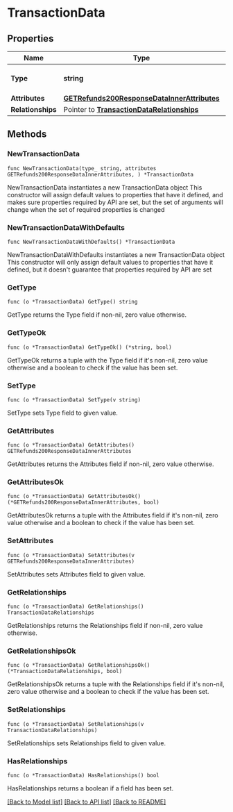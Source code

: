 # TransactionData

## Properties

Name | Type | Description | Notes
------------ | ------------- | ------------- | -------------
**Type** | **string** | The resource&#39;s type | 
**Attributes** | [**GETRefunds200ResponseDataInnerAttributes**](GETRefunds200ResponseDataInnerAttributes.md) |  | 
**Relationships** | Pointer to [**TransactionDataRelationships**](TransactionDataRelationships.md) |  | [optional] 

## Methods

### NewTransactionData

`func NewTransactionData(type_ string, attributes GETRefunds200ResponseDataInnerAttributes, ) *TransactionData`

NewTransactionData instantiates a new TransactionData object
This constructor will assign default values to properties that have it defined,
and makes sure properties required by API are set, but the set of arguments
will change when the set of required properties is changed

### NewTransactionDataWithDefaults

`func NewTransactionDataWithDefaults() *TransactionData`

NewTransactionDataWithDefaults instantiates a new TransactionData object
This constructor will only assign default values to properties that have it defined,
but it doesn't guarantee that properties required by API are set

### GetType

`func (o *TransactionData) GetType() string`

GetType returns the Type field if non-nil, zero value otherwise.

### GetTypeOk

`func (o *TransactionData) GetTypeOk() (*string, bool)`

GetTypeOk returns a tuple with the Type field if it's non-nil, zero value otherwise
and a boolean to check if the value has been set.

### SetType

`func (o *TransactionData) SetType(v string)`

SetType sets Type field to given value.


### GetAttributes

`func (o *TransactionData) GetAttributes() GETRefunds200ResponseDataInnerAttributes`

GetAttributes returns the Attributes field if non-nil, zero value otherwise.

### GetAttributesOk

`func (o *TransactionData) GetAttributesOk() (*GETRefunds200ResponseDataInnerAttributes, bool)`

GetAttributesOk returns a tuple with the Attributes field if it's non-nil, zero value otherwise
and a boolean to check if the value has been set.

### SetAttributes

`func (o *TransactionData) SetAttributes(v GETRefunds200ResponseDataInnerAttributes)`

SetAttributes sets Attributes field to given value.


### GetRelationships

`func (o *TransactionData) GetRelationships() TransactionDataRelationships`

GetRelationships returns the Relationships field if non-nil, zero value otherwise.

### GetRelationshipsOk

`func (o *TransactionData) GetRelationshipsOk() (*TransactionDataRelationships, bool)`

GetRelationshipsOk returns a tuple with the Relationships field if it's non-nil, zero value otherwise
and a boolean to check if the value has been set.

### SetRelationships

`func (o *TransactionData) SetRelationships(v TransactionDataRelationships)`

SetRelationships sets Relationships field to given value.

### HasRelationships

`func (o *TransactionData) HasRelationships() bool`

HasRelationships returns a boolean if a field has been set.


[[Back to Model list]](../README.md#documentation-for-models) [[Back to API list]](../README.md#documentation-for-api-endpoints) [[Back to README]](../README.md)



